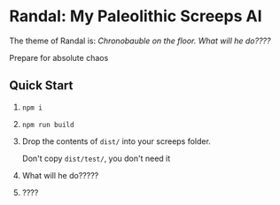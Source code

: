 # Randal: My Paleolithic Screeps AI

The theme of Randal is: *Chronobauble on the floor. What will he do????*


Prepare for absolute chaos

## Quick Start

1. `npm i`

2. `npm run build`

3. Drop the contents of `dist/` into your screeps folder.

   Don't copy `dist/test/`, you don't need it

4. What will he do?????

5. ????


